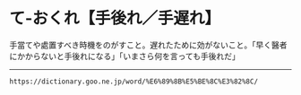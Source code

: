 # て‐おくれ【手後れ／手遅れ】

手當てや處置すべき時機をのがすこと。遅れたために効がないこと。「早く醫者にかからないと手後れになる」「いまさら何を言っても手後れだ」

---
`https://dictionary.goo.ne.jp/word/%E6%89%8B%E5%BE%8C%E3%82%8C/`